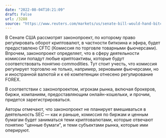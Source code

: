 ```yaml
---
date: "2022-08-04T10:21:09"
draft: False
url: /3288
source: "https://www.reuters.com/markets/us/senate-bill-would-hand-bitcoin-ether-oversight-commodities-regulator-2022-08-03/"
---
```


В Сенате США рассмотрят законопроект, по которому право регулировать оборот криптовалют, в частности биткоина и эфира, будет предоставлено CFTC (Комиссия по торговле товарными фьючерсами). Впрочем, законопроект определяет, что в сферу деятельности комиссии попадут любые криптоактивы, которые будут соответствовать понятию commodities. Тут стоит учесть, что комиссия регулирует торговлю не только, например, зерновыми фьючерсами, но и иностранной валютой и к её компетенции отнесено регулирование FOREX.

В соответствии с законопроектом, игрокам рынка, включая брокеров, биржи, компаниям, предоставляющим онлайн-кошельки, и прочим, придется зарегистрироваться. 

Авторы отмечают, что законопроект не планирует вмешиваться в деятельность SEC — как и раньше, комиссия по биржам и ценным бумагам будет заниматься теми криптовалютами, которые отвечают понятию "ценные бумаги", и теми субъектами рынка, которые ими оперируют.
